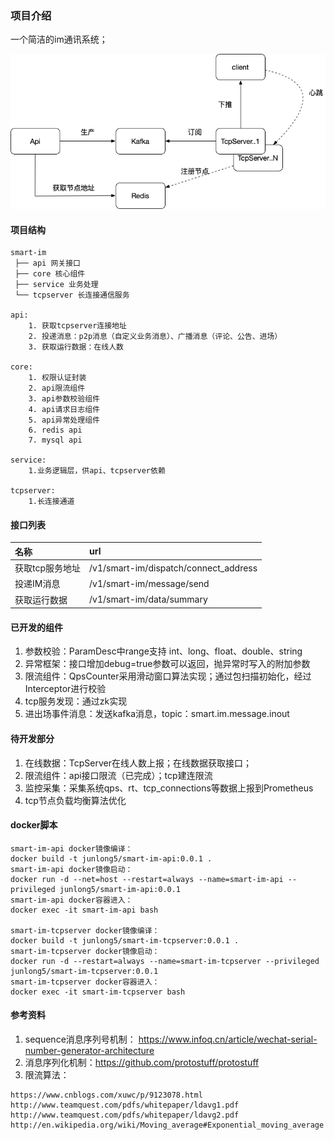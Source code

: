 ### 项目介绍 ###
一个简洁的im通讯系统；

![核心流转](./docs/images/smart-im.png)


#### 项目结构 ####
```
smart-im
 ├── api 网关接口
 ├── core 核心组件
 ├── service 业务处理
 └── tcpserver 长连接通信服务

api: 
    1. 获取tcpserver连接地址
    2. 投递消息：p2p消息（自定义业务消息）、广播消息（评论、公告、进场）
    3. 获取运行数据：在线人数

core: 
    1. 权限认证封装
    2. api限流组件
    3. api参数校验组件
    4. api请求日志组件
    5. api异常处理组件
    6. redis api
    7. mysql api

service:
    1.业务逻辑层，供api、tcpserver依赖

tcpserver:
    1.长连接通道
```


#### 接口列表 ####
|名称   | url  |
|:-----|:-----|
| 获取tcp服务地址 | /v1/smart-im/dispatch/connect_address |
| 投递IM消息| /v1/smart-im/message/send |
| 获取运行数据| /v1/smart-im/data/summary |


#### 已开发的组件 ####
1. 参数校验：ParamDesc中range支持 int、long、float、double、string
2. 异常框架：接口增加debug=true参数可以返回，抛异常时写入的附加参数
3. 限流组件：QpsCounter采用滑动窗口算法实现；通过包扫描初始化，经过Interceptor进行校验
4. tcp服务发现：通过zk实现
5. 进出场事件消息：发送kafka消息，topic：smart.im.message.inout

#### 待开发部分 ####
1. 在线数据：TcpServer在线人数上报；在线数据获取接口；
2. 限流组件：api接口限流（已完成）；tcp建连限流
3. 监控采集：采集系统qps、rt、tcp_connections等数据上报到Prometheus
4. tcp节点负载均衡算法优化


#### docker脚本 ####
```
smart-im-api docker镜像编译：
docker build -t junlong5/smart-im-api:0.0.1 .
smart-im-api docker镜像启动：
docker run -d --net=host --restart=always --name=smart-im-api --privileged junlong5/smart-im-api:0.0.1
smart-im-api docker容器进入：
docker exec -it smart-im-api bash

smart-im-tcpserver docker镜像编译：
docker build -t junlong5/smart-im-tcpserver:0.0.1 .
smart-im-tcpserver docker镜像启动：
docker run -d --restart=always --name=smart-im-tcpserver --privileged junlong5/smart-im-tcpserver:0.0.1
smart-im-tcpserver docker容器进入：
docker exec -it smart-im-tcpserver bash
```


#### 参考资料 ####
1. sequence消息序列号机制： https://www.infoq.cn/article/wechat-serial-number-generator-architecture
2. 消息序列化机制：https://github.com/protostuff/protostuff
3. 限流算法：
```
https://www.cnblogs.com/xuwc/p/9123078.html
http://www.teamquest.com/pdfs/whitepaper/ldavg1.pdf
http://www.teamquest.com/pdfs/whitepaper/ldavg2.pdf
http://en.wikipedia.org/wiki/Moving_average#Exponential_moving_average
```
